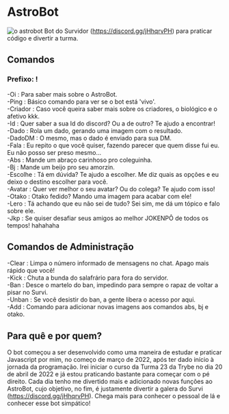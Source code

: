 # AstroBot
![o astrobot](https://i.imgur.com/tFdW8mO.jpg)
Bot do Survidor (https://discord.gg/jHhqrvPH) para praticar código e divertir a turma.

## Comandos
### Prefixo: !

-Oi      : Para saber mais sobre o AstroBot.   
-Ping    : Básico comando para ver se o bot está 'vivo'.   
-Criador : Caso você queira saber mais sobre os criadores, o biológico e o afetivo kkk.   
-Id      : Quer saber a sua Id do discord? Ou a de outro? Te ajudo a encontrar!   
-Dado    : Rola um dado, gerando uma imagem com o resultado.   
-DadoDM  : O mesmo, mas o dado é enviado para sua DM.   
-Fala    : Eu repito o que você quiser, fazendo parecer que quem disse fui eu. Eu não posso ser preso mesmo...   
-Abs     : Mande um abraço carinhoso pro coleguinha.   
-Bj      : Mande um beijo pro seu amorzin.   
-Escolhe : Tá em dúvida? Te ajudo a escolher. Me diz quais as opções e eu deixo o destino escolher para você.   
-Avatar  : Quer ver melhor o seu avatar? Ou do colega? Te ajudo com isso!   
-Otako   : Otako fedido? Mando uma imagem para acabar com ele!   
-Lero    : Tá achando que eu não sei de tudo? Sei sim, me dá um tópico e falo sobre ele.   
-Jkp     : Se quiser desafiar seus amigos ao melhor JOKENPÔ de todos os tempos! hahahaha   

## Comandos de Administração

-Clear   : Limpa o número informado de mensagens no chat. Apago mais rápido que você!   
-Kick    : Chuta a bunda do salafrário para fora do servidor.   
-Ban     : Desce o martelo do ban, impedindo para sempre o rapaz de voltar a pisar no Survi.   
-Unban   : Se você desistir do ban, a gente libera o acesso por aqui.   
-Add     : Comando para adicionar novas imagens aos comandos abs, bj e otako.   

## Para quê e por quem?

O bot começou a ser desenvolvido como uma maneira de estudar e praticar Javascript por mim, no começo de março de 2022, após ter dado início à jornada da programação. Irei iniciar o curso da Turma 23 da Trybe no dia 20 de abril de 2022 e já estou praticando bastante para começar com o pé direito. Cada dia tenho me divertido mais e adicionado novas funções ao AstroBot, cujo objetivo, no fim, é justamente divertir a galera do Survi (https://discord.gg/jHhqrvPH). Chega mais para conhecer o pessoal de lá e conhecer esse bot simpático!
